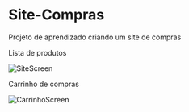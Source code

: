 

# Site-Compras
Projeto de aprendizado criando um site de compras

Lista de produtos

![SiteScreen](https://user-images.githubusercontent.com/71858303/119243961-10dbad80-bb42-11eb-83d7-903c2dfe3c58.jpg)

Carrinho de compras

![CarrinhoScreen](https://user-images.githubusercontent.com/71858303/119243960-10431700-bb42-11eb-9f84-961e9ecea2d0.jpg)
